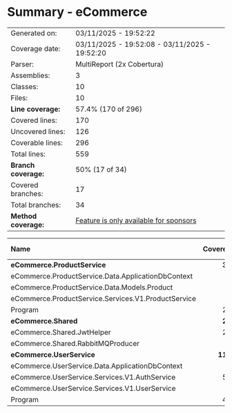# Summary - eCommerce
|||
|:---|:---|
| Generated on: | 03/11/2025 - 19:52:22 |
| Coverage date: | 03/11/2025 - 19:52:08 - 03/11/2025 - 19:52:20 |
| Parser: | MultiReport (2x Cobertura) |
| Assemblies: | 3 |
| Classes: | 10 |
| Files: | 10 |
| **Line coverage:** | 57.4% (170 of 296) |
| Covered lines: | 170 |
| Uncovered lines: | 126 |
| Coverable lines: | 296 |
| Total lines: | 559 |
| **Branch coverage:** | 50% (17 of 34) |
| Covered branches: | 17 |
| Total branches: | 34 |
| **Method coverage:** | [Feature is only available for sponsors](https://reportgenerator.io/pro) |

|**Name**|**Covered**|**Uncovered**|**Coverable**|**Total**|**Line coverage**|**Covered**|**Total**|**Branch coverage**|
|:---|---:|---:|---:|---:|---:|---:|---:|---:|
|**eCommerce.ProductService**|**38**|**57**|**95**|**174**|**40%**|**0**|**0**|****|
|eCommerce.ProductService.Data.ApplicationDbContext|3|0|3|14|100%|0|0||
|eCommerce.ProductService.Data.Models.Product|7|0|7|30|100%|0|0||
|eCommerce.ProductService.Services.V1.ProductService|0|36|36|63|0%|0|0||
|Program|28|21|49|67|57.1%|0|0||
|**eCommerce.Shared**|**21**|**25**|**46**|**94**|**45.6%**|**0**|**4**|**0%**|
|eCommerce.Shared.JwtHelper|21|0|21|46|100%|0|0||
|eCommerce.Shared.RabbitMQProducer|0|25|25|48|0%|0|4|0%|
|**eCommerce.UserService**|**111**|**44**|**155**|**291**|**71.6%**|**17**|**30**|**56.6%**|
|eCommerce.UserService.Data.ApplicationDbContext|4|0|4|20|100%|0|0||
|eCommerce.UserService.Services.V1.AuthService|54|25|79|154|68.3%|14|24|58.3%|
|eCommerce.UserService.Services.V1.UserService|9|0|9|29|100%|0|0||
|Program|44|19|63|88|69.8%|3|6|50%|
